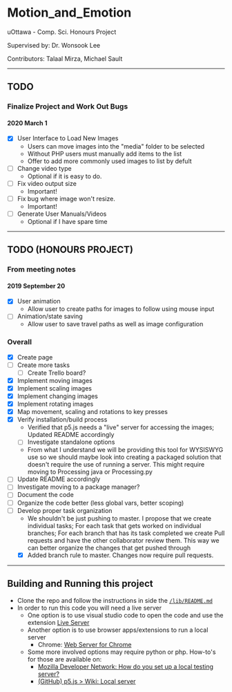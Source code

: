 # Motion_and_Emotion
uOttawa - Comp. Sci. Honours Project

Supervised by: Dr. Wonsook Lee

Contributors: Talaal Mirza, Michael Sault

---
## TODO

### Finalize Project and Work Out Bugs
#### 2020 March 1
- [x] User Interface to Load New Images
  - Users can move images into the "media" folder to be selected
  - Without PHP users must manually add items to the list
  - Offer to add more commonly used images to list by defult
- [ ] Change video type
  - Optional if it is easy to do.
- [ ] Fix video output size
  - Important!
- [ ] Fix bug where image won't resize.
  - Important!
- [ ] Generate User Manuals/Videos
  - Optional if I have spare time


---
## TODO (HONOURS PROJECT)

### From meeting notes
#### 2019 September 20
- [x] User animation
  - Allow user to create paths for images to follow using mouse input
- [ ] Animation/state saving
  - Allow user to save travel paths as well as image configuration

### Overall
- [x] Create page
- [ ] Create more tasks
  - [ ] Create Trello board?
- [x] Implement moving images
- [x] Implement scaling images
- [x] Implement changing images
- [x] Implement rotating images
- [x] Map movement, scaling and rotations to key presses
- [x] Verify installation/build process
  - Verified that p5.js needs a "live" server for accessing the images; Updated README accordingly
  - [ ] Investigate standalone options
  - From what I understand we will be providing this tool for WYSISWYG use so we should maybe look into creating a packaged solution that doesn't require the use of running a server. This might require moving to Processing java or Processing.py
- [ ] Update README accordingly
- [ ] Investigate moving to a package manager?
- [ ] Document the code
- [ ] Organize the code better (less global vars, better scoping)
- [ ] Develop proper task organization
  - We shouldn't be just pushing to master. I propose that we create individual tasks; For each task that gets worked on individual branches; For each branch that has its task completed we create Pull requests and have the other collaborator review them. This way we can better organize the changes that get pushed through
  - [x] Added branch rule to master. Changes now require pull requests.

---
## Building and Running this project
- Clone the repo and follow the instructions in side the [`/lib/README.md`](/lib/README.md)
- In order to run this code you will need a live server
  - One option is to use visual studio code to open the code and use the extension [Live Server](https://marketplace.visualstudio.com/items?itemName=ritwickdey.LiveServer)
  - Another option is to use browser apps/extensions to run a local server
    - Chrome: [Web Server for Chrome](https://chrome.google.com/webstore/detail/web-server-for-chrome/ofhbbkphhbklhfoeikjpcbhemlocgigb/)
  - Some more involved options may require python or php. How-to's for those are available on:
    - [Mozilla Developer Network: How do you set up a local testing server?](https://developer.mozilla.org/en-US/docs/Learn/Common_questions/set_up_a_local_testing_server)
    - [(GitHub) p5.js > Wiki: Local server](https://github.com/processing/p5.js/wiki/Local-server)
